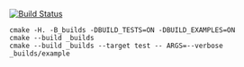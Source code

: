 [![Build Status](https://travis-ci.org/BorisovSergei113/matrix_example0.03.svg?branch=master)](https://travis-ci.org/BorisovSergei113/matrix_example0.03)
```
cmake -H. -B_builds -DBUILD_TESTS=ON -DBUILD_EXAMPLES=ON
cmake --build _builds
cmake --build _builds --target test -- ARGS=--verbose
_builds/example
```
